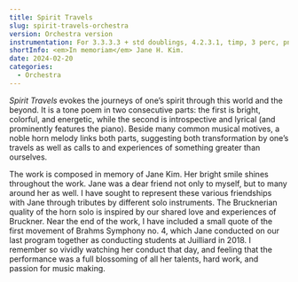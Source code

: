 ```yaml
---
title: Spirit Travels
slug: spirit-travels-orchestra
version: Orchestra version
instrumentation: For 3.3.3.3 + std doublings, 4.2.3.1, timp, 3 perc, pno, and strings. 
shortInfo: <em>In memoriam</em> Jane H. Kim.
date: 2024-02-20
categories:
  - Orchestra
---
```

_Spirit Travels_ evokes the journeys of one’s spirit through this world and the beyond.
It is a tone poem in two consecutive parts: the first is bright, colorful, and energetic,
while the second is introspective and lyrical (and prominently features the piano).
Beside many common musical motives, a noble horn melody links both parts, suggesting both
transformation by one’s travels as well as calls to and experiences of something greater than ourselves.

The work is composed in memory of Jane Kim. Her bright smile shines throughout the work.
Jane was a dear friend not only to myself, but to many around her as well.
I have sought to represent these various friendships with Jane through tributes by different solo instruments.
The Brucknerian quality of the horn solo is inspired by our shared love and experiences of Bruckner.
Near the end of the work, I have included a small quote of the first movement of Brahms Symphony no. 4,
which Jane conducted on our last program together as conducting students at Juilliard in 2018.
I remember so vividly watching her conduct that day, and feeling that the performance was a full blossoming
of all her talents, hard work, and passion for music making.

